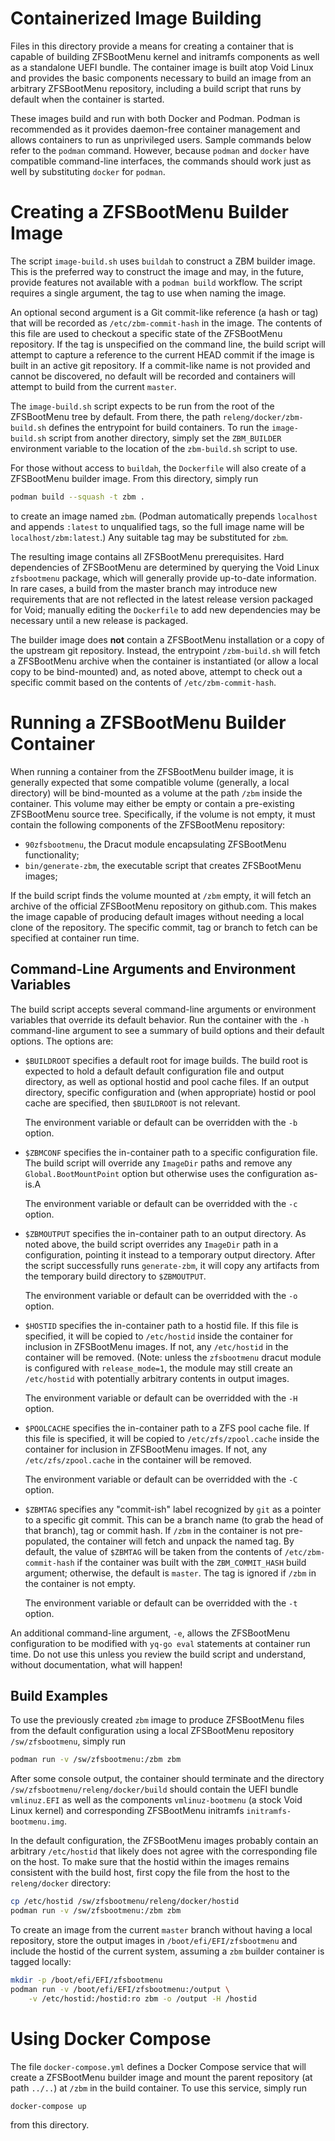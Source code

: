 # Containerized Image Building

Files in this directory provide a means for creating a container that is
capable of building ZFSBootMenu kernel and initramfs components as well as a
standalone UEFI bundle. The container image is built atop Void Linux and
provides the basic components necessary to build an image from an arbitrary
ZFSBootMenu repository, including a build script that runs by default when the
container is started.

These images build and run with both Docker and Podman. Podman is recommended
as it provides daemon-free container management and allows containers to run as
unprivileged users. Sample commands below refer to the `podman` command.
However, because `podman` and `docker` have compatible command-line interfaces,
the commands should work just as well by substituting `docker` for `podman`.

# Creating a ZFSBootMenu Builder Image

The script `image-build.sh` uses `buildah` to construct a ZBM builder image.
This is the preferred way to construct the image and may, in the future,
provide features not available with a `podman build` workflow. The script
requires a single argument, the tag to use when naming the image.

An optional second argument is a Git commit-like reference (a hash or tag) that
will be recorded as `/etc/zbm-commit-hash` in the image. The contents of this
file are used to checkout a specific state of the ZFSBootMenu repository. If
the tag is unspecified on the command line, the build script will attempt to
capture a reference to the current HEAD commit if the image is built in an
active git repository. If a commit-like name is not provided and cannot be
discovered, no default will be recorded and containers will attempt to build
from the current `master`.

The `image-build.sh` script expects to be run from the root of the ZFSBootMenu
tree by default. From there, the path `releng/docker/zbm-build.sh` defines the
entrypoint for build containers. To run the `image-build.sh` script from
another directory, simply set the `ZBM_BUILDER` environment variable to the
location of the `zbm-build.sh` script to use.

For those without access to `buildah`, the `Dockerfile` will also create of a
ZFSBootMenu builder image. From this directory, simply run

```sh
podman build --squash -t zbm .
```

to create an image named `zbm`. (Podman automatically prepends `localhost` and
appends `:latest` to unqualified tags, so the full image name will be
`localhost/zbm:latest`.) Any suitable tag may be substituted for `zbm`.

The resulting image contains all ZFSBootMenu prerequisites. Hard dependencies
of ZFSBootMenu are determined by querying the Void Linux `zfsbootmenu` package,
which will generally provide up-to-date information. In rare cases, a build
from the master branch may introduce new requirements that are not reflected in
the latest release version packaged for Void; manually editing the `Dockerfile`
to add new dependencies may be necessary until a new release is packaged.

The builder image does **not** contain a ZFSBootMenu installation or a copy of
the upstream git repository. Instead, the entrypoint `/zbm-build.sh` will fetch
a ZFSBootMenu archive when the container is instantiated (or allow a local copy
to be bind-mounted) and, as noted above, attempt to check out a specific commit
based on the contents of `/etc/zbm-commit-hash`.

# Running a ZFSBootMenu Builder Container

When running a container from the ZFSBootMenu builder image, it is generally
expected that some compatible volume (generally, a local directory) will be
bind-mounted as a volume at the path `/zbm` inside the container. This volume
may either be empty or contain a pre-existing ZFSBootMenu source tree.
Specifically, if the volume is not empty, it must contain the following
components of the ZFSBootMenu repository:

- `90zfsbootmenu`, the Dracut module encapsulating ZFSBootMenu functionality;
- `bin/generate-zbm`, the executable script that creates ZFSBootMenu images;

If the build script finds the volume mounted at `/zbm` empty, it will fetch an
archive of the official ZFSBootMenu repository on github.com. This makes the
image capable of producing default images without needing a local clone of the
repository. The specific commit, tag or branch to fetch can be specified at
container run time.

## Command-Line Arguments and Environment Variables

The build script accepts several command-line arguments or environment
variables that override its default behavior. Run the container with the `-h`
command-line argument to see a summary of build options and their default
options. The options are:

- `$BUILDROOT` specifies a default root for image builds. The build root is
  expected to hold a default default configuration file and output directory,
  as well as optional hostid and pool cache files. If an output directory,
  specific configuration and (when appropriate) hostid or pool cache are
  specified, then `$BUILDROOT` is not relevant.

  The environment variable or default can be overridden with the `-b` option.

- `$ZBMCONF` specifies the in-container path to a specific configuration file.
  The build script will override any `ImageDir` paths and remove any
  `Global.BootMountPoint` option but otherwise uses the configuration as-is.A

  The environment variable or default can be overridded with the `-c` option.

- `$ZBMOUTPUT` specifies the in-container path to an output directory. As noted
  above, the build script overrides any `ImageDir` path in a configuration,
  pointing it instead to a temporary output directory. After the script
  successfully runs `generate-zbm`, it will copy any artifacts from the
  temporary build directory to `$ZBMOUTPUT`.

  The environment variable or default can be overridded with the `-o` option.

- `$HOSTID` specifies the in-container path to a hostid file. If this file is
  specified, it will be copied to `/etc/hostid` inside the container for
  inclusion in ZFSBootMenu images. If not, any `/etc/hostid` in the container
  will be removed. (Note: unless the `zfsbootmenu` dracut module is configured
  with `release_mode=1`, the module may still create an `/etc/hostid` with
  potentially arbitrary contents in output images.

  The environment variable or default can be overridded with the `-H` option.

- `$POOLCACHE` specifies the in-container path to a ZFS pool cache file. If
  this file is specified, it will be copied to `/etc/zfs/zpool.cache` inside
  the container for inclusion in ZFSBootMenu images. If not, any
  `/etc/zfs/zpool.cache` in the container will be removed.

  The environment variable or default can be overridded with the `-C` option.

- `$ZBMTAG` specifies any "commit-ish" label recognized by `git` as a pointer
  to a specific git commit. This can be a branch name (to grab the head of that
  branch), tag or commit hash. If `/zbm` in the container is not pre-populated,
  the container will fetch and unpack the named tag. By default, the value of
  `$ZBMTAG` will be taken from the contents of `/etc/zbm-commit-hash` if the
  container was built with the `ZBM_COMMIT_HASH` build argument; otherwise, the
  default is `master`. The tag is ignored if `/zbm` in the container is not
  empty.

  The environment variable or default can be overridded with the `-t` option.

An additional command-line argument, `-e`, allows the ZFSBootMenu configuration
to be modified with `yq-go eval` statements at container run time. Do not use
this unless you review the build script and understand, without documentation,
what will happen!

## Build Examples

To use the previously created `zbm` image to produce ZFSBootMenu files from the
default configuration using a local ZFSBootMenu repository `/sw/zfsbootmenu`,
simply run

```sh
podman run -v /sw/zfsbootmenu:/zbm zbm
```

After some console output, the container should terminate and the directory
`/sw/zfsbootmenu/releng/docker/build` should contain the UEFI bundle
`vmlinuz.EFI` as well as the components `vmlinuz-bootmenu` (a stock Void Linux
kernel) and corresponding ZFSBootMenu initramfs `initramfs-bootmenu.img`.

In the default configuration, the ZFSBootMenu images probably contain an
arbitrary `/etc/hostid` that likely does not agree with the corresponding file
on the host. To make sure that the hostid within the images remains consistent
with the build host, first copy the file from the host to the `releng/docker`
directory:

```sh
cp /etc/hostid /sw/zfsbootmenu/releng/docker/hostid
podman run -v /sw/zfsbootmenu:/zbm zbm
```

To create an image from the current `master` branch without having a local
repository, store the output images in `/boot/efi/EFI/zfsbootmenu` and include
the hostid of the current system, assuming a `zbm` builder container is tagged
locally:

```sh
mkdir -p /boot/efi/EFI/zfsbootmenu
podman run -v /boot/efi/EFI/zfsbootmenu:/output \
    -v /etc/hostid:/hostid:ro zbm -o /output -H /hostid
```

# Using Docker Compose

The file `docker-compose.yml` defines a Docker Compose service that will create
a ZFSBootMenu builder image and mount the parent repository (at path `../..`)
at `/zbm` in the build container. To use this service, simply run

```sh
docker-compose up
```

from this directory.
